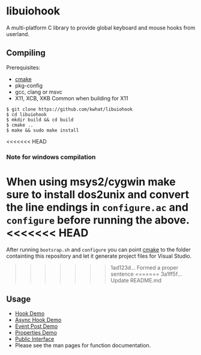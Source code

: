 libuiohook
==========

A multi-platform C library to provide global keyboard and mouse hooks from userland.

## Compiling
Prerequisites: 
 * [cmake](https://cmake.org)
 * pkg-config
 * gcc, clang or msvc
 * X11, XCB, XKB Common when building for X11
```
$ git clone https://github.com/kwhat/libuiohook
$ cd libuiohook
$ mkdir build && cd build
$ cmake ..
$ make && sudo make install
```
<<<<<<< HEAD
### Note for windows compilation
When using msys2/cygwin make sure to install dos2unix and convert the line endings in ```configure.ac``` and ```configure```
before running the above.
<<<<<<< HEAD
=======
After running ``bootsrap.sh`` and ``configure`` you can point [cmake](https://cmake.org) to the folder containting this repository and let it generate project files for Visual Studio.
>>>>>>> 1ad123d... Formed a proper sentence
=======
>>>>>>> 3a1ff5f... Update README.md

## Usage
* [Hook Demo](demos/demo_hook.c)
* [Async Hook Demo](demos/demo_hook_async.c)
* [Event Post Demo](demos/demo_post.c)
* [Properties Demo](demos/demo_properties.c)
* [Public Interface](include/uiohook.h)
* Please see the man pages for function documentation.
